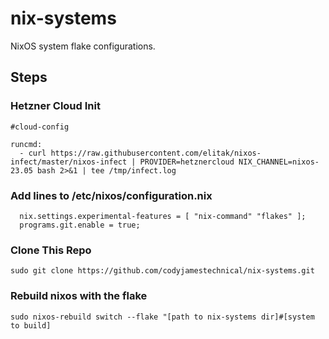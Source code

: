 # nix-systems
 NixOS system flake configurations.


## Steps

### Hetzner Cloud Init
```
#cloud-config

runcmd:
  - curl https://raw.githubusercontent.com/elitak/nixos-infect/master/nixos-infect | PROVIDER=hetznercloud NIX_CHANNEL=nixos-23.05 bash 2>&1 | tee /tmp/infect.log

```
### Add lines to /etc/nixos/configuration.nix
```
  nix.settings.experimental-features = [ "nix-command" "flakes" ];
  programs.git.enable = true;

```

### Clone This Repo
```
sudo git clone https://github.com/codyjamestechnical/nix-systems.git

```

### Rebuild nixos with the flake
```
sudo nixos-rebuild switch --flake "[path to nix-systems dir]#[system to build]

```
